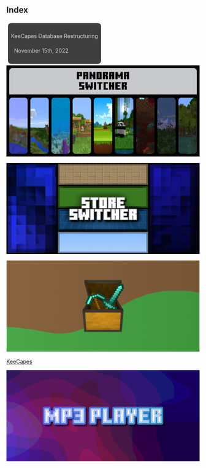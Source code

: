 ## Index
<div class="home-content-container"><a class="home-content-container" style="border-radius:8px;background: #222d;padding:8px;color:#ccc;display:inline-block;margin:4px;line-height: 24px;text-decoration: none;" href="./keecapes-database-restructuring-nov1522"><p class="dreamsdb infotitle">KeeCapes Database Restructuring</p><p class="dreamsdb infostats" style="margin-left:8px">November 15th, 2022</p></a></div><div class="home-content-container"><a class="home-content-image" href="./panorama-switcher"><img src="./panorama-switcher/latest/upload/panorama-switcher_1.png" onerror="this.src='/assets/images/featuredimage.png';this.nextSibling.textContent='PanoramaSwitcher';this.nextSibling.style=''" alt="Panorama Switcher"><p style="background:transparent"></p></a><a class="home-content-image" href="./store-switcher"><img src="./store-switcher/latest/upload/store-switcher_1.png" onerror="this.src='/assets/images/featuredimage.png';this.nextSibling.textContent='StoreSwitcher';this.nextSibling.style=''" alt="Store Switcher"><p style="background:transparent"></p></a><a class="home-content-image" href="./keecapes"><img src="./keecapes/latest/upload/keecapes_1.png" onerror="this.src='/assets/images/featuredimage.png'" alt="Kee Capes"><p>KeeCapes</p></a><a class="home-content-image" href="./mp3-player"><img src="./mp3-player/upload/mp3-player_1.png" onerror="this.src='/assets/images/featuredimage.png';this.nextSibling.textContent='MP3 Player';this.nextSibling.style=''" alt="MP3 Player"><p style="background:transparent"></p></a></div>
